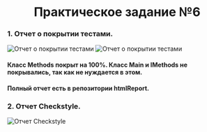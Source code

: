 # **<center>Практическое задание №6</center>**

### **1. Отчет о покрытии тестами.**
![Отчет о покрытии тестами](https://i.ibb.co/WV3wQqR/1.png)
![Отчет о покрытии тестами](https://i.ibb.co/8YMtmtV/2.png)

#### **Класс Methods покрыт на 100%. Класс Main и IMethods не покрывались, так как не нуждается в этом.**
#### **Полный отчет есть в репозитории htmlReport.**

### **2. Отчет Checkstyle.**
![Отчет Checkstyle](https://i.ibb.co/fptf8TV/Checkstyle.png)